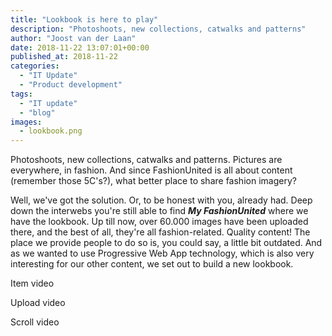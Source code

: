 ```yaml
---
title: "Lookbook is here to play"
description: "Photoshoots, new collections, catwalks and patterns"
author: "Joost van der Laan"
date: 2018-11-22 13:07:01+00:00
published_at: 2018-11-22
categories:
  - "IT Update"
  - "Product development"
tags:
  - "IT update"
  - "blog"
images:
  - lookbook.png
---
```


Photoshoots, new collections, catwalks and patterns. Pictures are everywhere, in
fashion. And since FashionUnited is all about content (remember those 5C's?),
what better place to share fashion imagery?

Well, we've got the solution. Or, to be honest with you, already had. Deep down
the interwebs you're still able to find _**My FashionUnited**_ where we have the
lookbook. Up till now, over 60.000 images have been uploaded there, and the best
of all, they're all fashion-related. Quality content! The place we provide
people to do so is, you could say, a little bit outdated. And as we wanted to
use Progressive Web App technology, which is also very interesting for our other
content, we set out to build a new lookbook.

Item video

Upload video

Scroll video
